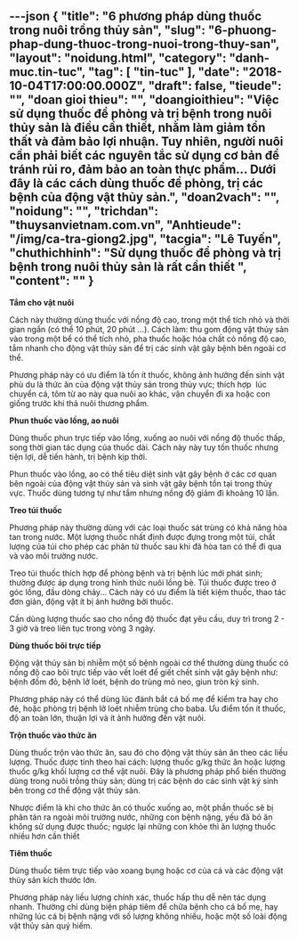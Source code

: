 ---json
{
    "title": "6 phương pháp dùng thuốc trong nuôi trồng thủy sản",
    "slug": "6-phuong-phap-dung-thuoc-trong-nuoi-trong-thuy-san",
    "layout": "noidung.html",
    "category": "danh-muc.tin-tuc",
    "tag": [
        "tin-tuc"
    ],
    "date": "2018-10-04T17:00:00.000Z",
    "draft": false,
    "tieude": "",
    "doan gioi thieu": "",
    "doangioithieu": "Việc sử dụng thuốc để phòng và trị bệnh trong nuôi thủy sản là điều cần thiết, nhằm làm giảm tổn thất và đảm bảo lợi nhuận. Tuy nhiên, người nuôi cần phải biết các nguyên tắc sử dụng cơ bản để tránh rủi ro, đảm bảo an toàn thực phẩm... Dưới đây là các cách dùng thuốc để phòng, trị các bệnh của động vật thủy sản.",
    "doan2vach": "",
    "noidung": "",
    "trichdan": "thuysanvietnam.com.vn",
    "Anhtieude": "/img/ca-tra-giong2.jpg",
    "tacgia": "Lê Tuyến",
    "chuthichhinh": "Sử dụng thuốc để phòng và trị bệnh trong nuôi thủy sản là rất cần thiết ",
    "__content__": ""
}
---
<p><strong>Tắm cho vật nu&ocirc;i</strong></p>

<p>C&aacute;ch n&agrave;y thường d&ugrave;ng thuốc với nồng độ cao, trong một thể t&iacute;ch nhỏ v&agrave; thời gian ngắn (c&oacute; thể 10 ph&uacute;t, 20 ph&uacute;t ...). C&aacute;ch l&agrave;m: thu gom động vật thủy sản v&agrave;o trong một bể c&oacute; thể t&iacute;ch nhỏ, pha thuốc hoặc h&oacute;a chất c&oacute; nồng độ cao, tắm nhanh cho động vật thủy sản để trị c&aacute;c sinh vật g&acirc;y bệnh b&ecirc;n ngo&agrave;i cơ thể.&nbsp;</p>

<p>Phương ph&aacute;p n&agrave;y c&oacute; ưu điểm l&agrave; tốn &iacute;t thuốc, kh&ocirc;ng ảnh hưởng đến sinh vật ph&ugrave; du l&agrave; thức ăn của động vật thủy sản trong thủy vực; th&iacute;ch hợp&nbsp; l&uacute;c chuyển c&aacute;, t&ocirc;m từ ao n&agrave;y qua nu&ocirc;i ao kh&aacute;c, vận chuyển đi xa hoặc con giống trước khi thả nu&ocirc;i thương phẩm.</p>

<p><strong>Phun thuốc v&agrave;o lồng, ao nu&ocirc;i</strong></p>

<p>D&ugrave;ng thuốc phun trực tiếp v&agrave;o lồng, xuống ao nu&ocirc;i với nồng độ thuốc thấp, song thời gian t&aacute;c dụng của thuốc d&agrave;i. C&aacute;ch n&agrave;y n&agrave;y tuy tốn thuốc nhưng tiện lợi, dễ tiến h&agrave;nh, trị bệnh kịp thời.</p>

<p>Phun thuốc v&agrave;o lồng, ao c&oacute; thể ti&ecirc;u diệt sinh vật g&acirc;y bệnh ở c&aacute;c cơ quan b&ecirc;n ngo&agrave;i của động vật thủy sản v&agrave; sinh vật g&acirc;y bệnh tồn tại trong thủy vực. Thuốc d&ugrave;ng tương tự như tắm nhưng nồng độ giảm đi khoảng 10 lần.</p>

<p><strong>Treo t&uacute;i thuốc</strong></p>

<p>Phương ph&aacute;p n&agrave;y thường d&ugrave;ng với c&aacute;c loại thuốc s&aacute;t tr&ugrave;ng c&oacute; khả năng h&ograve;a tan trong nước.&nbsp;Một lượng thuốc nhất định được đựng trong một t&uacute;i, chất lượng của t&uacute;i cho ph&eacute;p c&aacute;c ph&acirc;n tử thuốc sau khi đ&atilde; h&ograve;a tan c&oacute; thể đi qua v&agrave; v&agrave;o m&ocirc;i trường nước.</p>

<p>Treo t&uacute;i thuốc th&iacute;ch hợp để ph&ograve;ng bệnh v&agrave; trị bệnh l&uacute;c mới ph&aacute;t sinh; thường được &aacute;p dụng trong h&igrave;nh thức nu&ocirc;i lồng b&egrave;. T&uacute;i thuốc được treo ở g&oacute;c lồng, đầu d&ograve;ng chảy... C&aacute;ch n&agrave;y c&oacute; ưu điểm l&agrave; tiết kiệm thuốc, thao t&aacute;c đơn giản,&nbsp;động vật &iacute;t bị ảnh hưởng bởi thuốc.</p>

<p>Cần d&ugrave;ng lượng thuốc sao cho nồng độ thuốc đạt y&ecirc;u cầu, duy tr&igrave; trong 2 - 3 giờ v&agrave; treo li&ecirc;n tục trong v&ograve;ng 3 ng&agrave;y.</p>

<p><strong>D&ugrave;ng thuốc b&ocirc;i trực tiếp</strong></p>

<p>Động vật thủy sản bị nhiễm một số bệnh ngo&agrave;i cơ thể thường d&ugrave;ng thuốc c&oacute; nồng độ cao b&ocirc;i trực tiếp v&agrave;o vết lo&eacute;t để giết chết sinh vật g&acirc;y bệnh như: bệnh đốm đỏ, bệnh lở lo&eacute;t, bệnh do tr&ugrave;ng mỏ neo, giun tr&ograve;n k&yacute; sinh.</p>

<p>Phương ph&aacute;p n&agrave;y c&oacute; thể d&ugrave;ng l&uacute;c đ&aacute;nh bắt c&aacute; bố mẹ để kiểm tra hay cho đẻ, hoặc ph&ograve;ng trị bệnh lở lo&eacute;t nhiễm tr&ugrave;ng cho&nbsp;baba. Ưu điểm tốn &iacute;t thuốc, độ an to&agrave;n lớn, thuận lợi v&agrave; &iacute;t ảnh hưởng đến vật nu&ocirc;i.</p>

<p><strong>Trộn thuốc v&agrave;o thức ăn</strong></p>

<p>D&ugrave;ng thuốc trộn v&agrave;o thức ăn, sau đ&oacute; cho động vật thủy sản ăn theo c&aacute;c liều lượng. Thuốc được t&iacute;nh theo hai c&aacute;ch: lượng thuốc g/kg thức ăn hoặc lượng thuốc g/kg khối lượng cơ thể vật nu&ocirc;i. Đ&acirc;y l&agrave; phương ph&aacute;p phổ biến thường d&ugrave;ng trong nu&ocirc;i trồng thủy sản; d&ugrave;ng trị c&aacute;c bệnh do c&aacute;c sinh vật k&yacute; sinh b&ecirc;n trong cơ thể động vật thủy sản.</p>

<p>Nhược điểm l&agrave; khi cho thức ăn c&oacute; thuốc xuống ao, một phần thuốc sẽ bị ph&acirc;n t&aacute;n ra ngo&agrave;i m&ocirc;i trường nước, những con bệnh nặng, yếu đ&atilde; bỏ ăn kh&ocirc;ng sử dụng được thuốc; ngược lại những con khỏe th&igrave; ăn lượng thuốc nhiều hơn cần thiết</p>

<p><strong>Ti&ecirc;m thuốc</strong></p>

<p>D&ugrave;ng thuốc ti&ecirc;m trực tiếp v&agrave;o xoang bụng hoặc cơ của c&aacute; v&agrave; c&aacute;c động vật thủy sản k&iacute;ch thước lớn.</p>

<p>Phương ph&aacute;p n&agrave;y liều lượng ch&iacute;nh x&aacute;c, thuốc hấp thu dễ n&ecirc;n t&aacute;c dụng nhanh. Thường chỉ d&ugrave;ng biện ph&aacute;p ti&ecirc;m để chữa bệnh cho c&aacute; bố mẹ, hay những l&uacute;c c&aacute; bị bệnh nặng với số lượng kh&ocirc;ng nhiều, hoặc một số lo&agrave;i động vật thủy sản qu&yacute; hiếm.</p>
